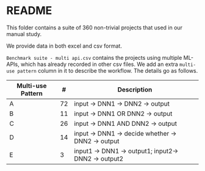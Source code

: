 # README

This folder contains a suite of 360 non-trivial projects that used in our manual study.

We provide data in both excel and csv format.



`Benchmark suite - multi api.csv` contains the projects using multiple ML-APIs, which has already recorded in other csv files. We add an extra `multi-use pattern` column in it to describe the workflow. The details go as follows.

| Multi-use Pattern | #    | Description                                          |
| ----------------- | ---- | ---------------------------------------------------- |
| A                 | 72   | input -> DNN1 -> DNN2 -> output                      |
| B                 | 11   | input -> DNN1 OR DNN2 -> output                      |
| C                 | 26   | input -> DNN1 AND DNN2 -> output                     |
| D                 | 14   | input -> DNN1 -> decide whether -> DNN2 -> output    |
| E                 | 3    | input1 -> DNN1 -> output1; input2-> DNN2 ->  output2 |